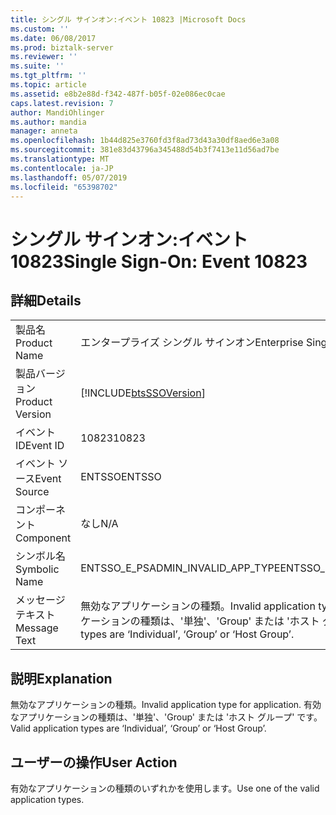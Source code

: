 ```yaml
---
title: シングル サインオン:イベント 10823 |Microsoft Docs
ms.custom: ''
ms.date: 06/08/2017
ms.prod: biztalk-server
ms.reviewer: ''
ms.suite: ''
ms.tgt_pltfrm: ''
ms.topic: article
ms.assetid: e8b2e88d-f342-487f-b05f-02e086ec0cae
caps.latest.revision: 7
author: MandiOhlinger
ms.author: mandia
manager: anneta
ms.openlocfilehash: 1b44d825e3760fd3f8ad73d43a30df8aed6e3a08
ms.sourcegitcommit: 381e83d43796a345488d54b3f7413e11d56ad7be
ms.translationtype: MT
ms.contentlocale: ja-JP
ms.lasthandoff: 05/07/2019
ms.locfileid: "65398702"
---
```

# <a name="single-sign-on-event-10823"></a><span data-ttu-id="e673a-102">シングル サインオン:イベント 10823</span><span class="sxs-lookup"><span data-stu-id="e673a-102">Single Sign-On: Event 10823</span></span>
## <a name="details"></a><span data-ttu-id="e673a-103">詳細</span><span class="sxs-lookup"><span data-stu-id="e673a-103">Details</span></span>  
  
|                 |                                                                                                              |
|-----------------|--------------------------------------------------------------------------------------------------------------|
|  <span data-ttu-id="e673a-104">製品名</span><span class="sxs-lookup"><span data-stu-id="e673a-104">Product Name</span></span>   |                                          <span data-ttu-id="e673a-105">エンタープライズ シングル サインオン</span><span class="sxs-lookup"><span data-stu-id="e673a-105">Enterprise Single Sign-On</span></span>                                           |
| <span data-ttu-id="e673a-106">製品バージョン</span><span class="sxs-lookup"><span data-stu-id="e673a-106">Product Version</span></span> |                          [!INCLUDE[btsSSOVersion](../includes/btsssoversion-md.md)]                          |
|    <span data-ttu-id="e673a-107">イベント ID</span><span class="sxs-lookup"><span data-stu-id="e673a-107">Event ID</span></span>     |                                                    <span data-ttu-id="e673a-108">10823</span><span class="sxs-lookup"><span data-stu-id="e673a-108">10823</span></span>                                                     |
|  <span data-ttu-id="e673a-109">イベント ソース</span><span class="sxs-lookup"><span data-stu-id="e673a-109">Event Source</span></span>   |                                                    <span data-ttu-id="e673a-110">ENTSSO</span><span class="sxs-lookup"><span data-stu-id="e673a-110">ENTSSO</span></span>                                                    |
|    <span data-ttu-id="e673a-111">コンポーネント</span><span class="sxs-lookup"><span data-stu-id="e673a-111">Component</span></span>    |                                                     <span data-ttu-id="e673a-112">なし</span><span class="sxs-lookup"><span data-stu-id="e673a-112">N/A</span></span>                                                      |
|  <span data-ttu-id="e673a-113">シンボル名</span><span class="sxs-lookup"><span data-stu-id="e673a-113">Symbolic Name</span></span>  |                                      <span data-ttu-id="e673a-114">ENTSSO_E_PSADMIN_INVALID_APP_TYPE</span><span class="sxs-lookup"><span data-stu-id="e673a-114">ENTSSO_E_PSADMIN_INVALID_APP_TYPE</span></span>                                       |
|  <span data-ttu-id="e673a-115">メッセージ テキスト</span><span class="sxs-lookup"><span data-stu-id="e673a-115">Message Text</span></span>   | <span data-ttu-id="e673a-116">無効なアプリケーションの種類。</span><span class="sxs-lookup"><span data-stu-id="e673a-116">Invalid application type for application.</span></span> <span data-ttu-id="e673a-117">有効なアプリケーションの種類は、'単独'、'Group' または 'ホスト グループ' です。</span><span class="sxs-lookup"><span data-stu-id="e673a-117">Valid application types are ‘Individual’, ‘Group’ or ‘Host Group’.</span></span> |
  
## <a name="explanation"></a><span data-ttu-id="e673a-118">説明</span><span class="sxs-lookup"><span data-stu-id="e673a-118">Explanation</span></span>  
 <span data-ttu-id="e673a-119">無効なアプリケーションの種類。</span><span class="sxs-lookup"><span data-stu-id="e673a-119">Invalid application type for application.</span></span> <span data-ttu-id="e673a-120">有効なアプリケーションの種類は、'単独'、'Group' または 'ホスト グループ' です。</span><span class="sxs-lookup"><span data-stu-id="e673a-120">Valid application types are ‘Individual’, ‘Group’ or ‘Host Group’.</span></span>  
  
## <a name="user-action"></a><span data-ttu-id="e673a-121">ユーザーの操作</span><span class="sxs-lookup"><span data-stu-id="e673a-121">User Action</span></span>  
 <span data-ttu-id="e673a-122">有効なアプリケーションの種類のいずれかを使用します。</span><span class="sxs-lookup"><span data-stu-id="e673a-122">Use one of the valid application types.</span></span>